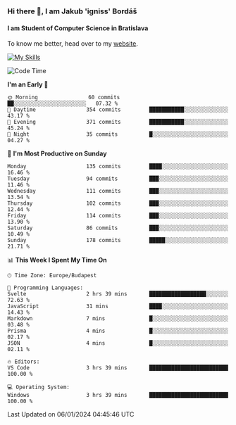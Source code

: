 ### Hi there 👋, I am Jakub 'igniss' Bordáš

#### I am Student of Computer Science in Bratislava
To know me better, head over to my [website](https://bordas.sk).

[![My Skills](https://skillicons.dev/icons?i=js,html,css,figma,svelte,java,kotlin,python,postgresql,typescript,nest,nodejs)](https://bordas.sk)


<!--START_SECTION:waka-->
![Code Time](http://img.shields.io/badge/Code%20Time-1%2C326%20hrs%201%20min-blue)

**I'm an Early 🐤** 

```text
🌞 Morning                60 commits          ██░░░░░░░░░░░░░░░░░░░░░░░   07.32 % 
🌆 Daytime                354 commits         ███████████░░░░░░░░░░░░░░   43.17 % 
🌃 Evening                371 commits         ███████████░░░░░░░░░░░░░░   45.24 % 
🌙 Night                  35 commits          █░░░░░░░░░░░░░░░░░░░░░░░░   04.27 % 
```
📅 **I'm Most Productive on Sunday** 

```text
Monday                   135 commits         ████░░░░░░░░░░░░░░░░░░░░░   16.46 % 
Tuesday                  94 commits          ███░░░░░░░░░░░░░░░░░░░░░░   11.46 % 
Wednesday                111 commits         ███░░░░░░░░░░░░░░░░░░░░░░   13.54 % 
Thursday                 102 commits         ███░░░░░░░░░░░░░░░░░░░░░░   12.44 % 
Friday                   114 commits         ███░░░░░░░░░░░░░░░░░░░░░░   13.90 % 
Saturday                 86 commits          ███░░░░░░░░░░░░░░░░░░░░░░   10.49 % 
Sunday                   178 commits         █████░░░░░░░░░░░░░░░░░░░░   21.71 % 
```


📊 **This Week I Spent My Time On** 

```text
🕑︎ Time Zone: Europe/Budapest

💬 Programming Languages: 
Svelte                   2 hrs 39 mins       ██████████████████░░░░░░░   72.63 % 
JavaScript               31 mins             ████░░░░░░░░░░░░░░░░░░░░░   14.43 % 
Markdown                 7 mins              █░░░░░░░░░░░░░░░░░░░░░░░░   03.48 % 
Prisma                   4 mins              █░░░░░░░░░░░░░░░░░░░░░░░░   02.17 % 
JSON                     4 mins              █░░░░░░░░░░░░░░░░░░░░░░░░   02.11 % 

🔥 Editors: 
VS Code                  3 hrs 39 mins       █████████████████████████   100.00 % 

💻 Operating System: 
Windows                  3 hrs 39 mins       █████████████████████████   100.00 % 
```


 Last Updated on 06/01/2024 04:45:46 UTC
<!--END_SECTION:waka-->
